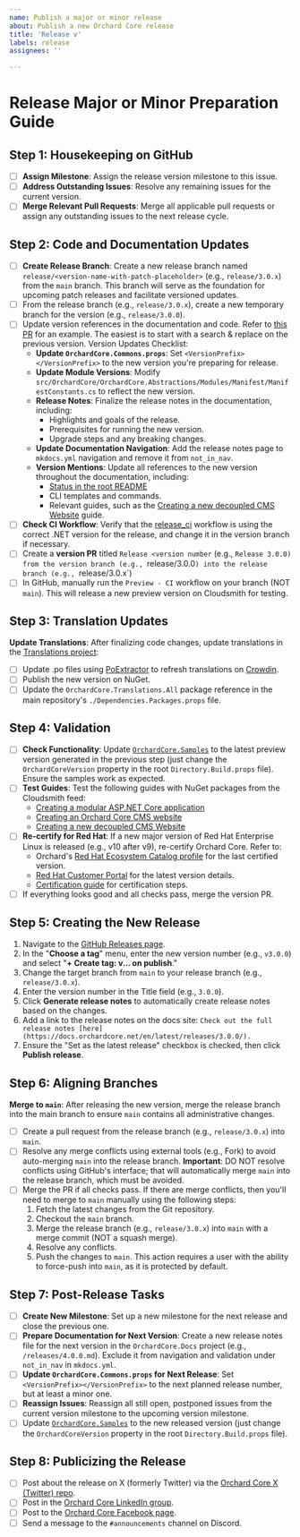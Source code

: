 ```yaml
---
name: Publish a major or minor release
about: Publish a new Orchard Core release
title: 'Release v'
labels: release
assignees: ''

---
```


# Release Major or Minor Preparation Guide

## Step 1: Housekeeping on GitHub

- [ ] **Assign Milestone**: Assign the release version milestone to this issue.
- [ ] **Address Outstanding Issues**: Resolve any remaining issues for the current version.
- [ ] **Merge Relevant Pull Requests**: Merge all applicable pull requests or assign any outstanding issues to the next release cycle.

## Step 2: Code and Documentation Updates

- [ ] **Create Release Branch**: Create a new release branch named `release/<version-name-with-patch-placeholder>` (e.g., `release/3.0.x`) from the `main` branch. This branch will serve as the foundation for upcoming patch releases and facilitate versioned updates.
- [ ] From the release branch (e.g., `release/3.0.x`), create a new temporary branch for the version (e.g., `release/3.0.0`).
- [ ] Update version references in the documentation and code. Refer to [this PR](https://github.com/OrchardCMS/OrchardCore/pull/17065/files) for an example. The easiest is to start with a search & replace on the previous version. Version Updates Checklist:
  - **Update `OrchardCore.Commons.props`**: Set `<VersionPrefix></VersionPrefix>` to the new version you're preparing for release.
  - **Update Module Versions**: Modify `src/OrchardCore/OrchardCore.Abstractions/Modules/Manifest/ManifestConstants.cs` to reflect the new version.
  - **Release Notes**: Finalize the release notes in the documentation, including:
      - Highlights and goals of the release.
      - Prerequisites for running the new version.
      - Upgrade steps and any breaking changes.
  - **Update Documentation Navigation**: Add the release notes page to `mkdocs.yml` navigation and remove it from `not_in_nav`.
  - **Version Mentions**: Update all references to the new version throughout the documentation, including:
    - [Status in the root README](https://docs.orchardcore.net/en/latest/#status)
    - CLI templates and commands.
    - Relevant guides, such as the [Creating a new decoupled CMS Website](https://docs.orchardcore.net/en/latest/guides/decoupled-cms/) guide.
- [ ] **Check CI Workflow**: Verify that the [release_ci](https://github.com/OrchardCMS/OrchardCore/blob/main/.github/workflows/release_ci.yml) workflow is using the correct .NET version for the release, and change it in the version branch if necessary.
- [ ] Create a **version PR** titled `Release <version number` (e.g., `Release 3.0.0) from the version branch (e.g., `release/3.0.0`) into the release branch (e.g., `release/3.0.x`)
- [ ] In GitHub, manually run the `Preview - CI` workflow on your branch (NOT `main`). This will release a new preview version on Cloudsmith for testing.

## Step 3: Translation Updates

**Update Translations**: After finalizing code changes, update translations in the [Translations project](https://github.com/OrchardCMS/OrchardCore.Translations):

- [ ] Update .po files using [PoExtractor](https://github.com/lukaskabrt/PoExtractor) to refresh translations on [Crowdin](https://crowdin.com/project/orchard-core).
- [ ] Publish the new version on NuGet.
- [ ] Update the `OrchardCore.Translations.All` package reference in the main repository's `./Dependencies.Packages.props` file.

## Step 4: Validation

- [ ] **Check Functionality**: Update [`OrchardCore.Samples`](https://github.com/OrchardCMS/OrchardCore.Samples) to the latest preview version generated in the previous step (just change the `OrchardCoreVersion` property in the root `Directory.Build.props` file). Ensure the samples work as expected.
- [ ] **Test Guides**: Test the following guides with NuGet packages from the Cloudsmith feed:
  - [Creating a modular ASP.NET Core application](https://docs.orchardcore.net/en/latest/guides/create-modular-application-mvc/)
  - [Creating an Orchard Core CMS website](https://docs.orchardcore.net/en/latest/guides/create-cms-application/)
  - [Creating a new decoupled CMS Website](https://docs.orchardcore.net/en/latest/guides/decoupled-cms/)
- [ ] **Re-certify for Red Hat**: If a new major version of Red Hat Enterprise Linux is released (e.g., v10 after v9), re-certify Orchard Core. Refer to:
  - Orchard's [Red Hat Ecosystem Catalog profile](https://catalog.redhat.com/software/applications/detail/223797) for the last certified version.
  - [Red Hat Customer Portal](https://access.redhat.com/articles/3078) for the latest version details.
  - [Certification guide](https://docs.orchardcore.net/en/latest/topics/red-hat-ecosystem-catalog-certification/) for certification steps.
- [ ] If everything looks good and all checks pass, merge the version PR.

## Step 5: Creating the New Release

1. Navigate to the [GitHub Releases page](https://github.com/OrchardCMS/OrchardCore/releases/new).
2. In the "**Choose a tag**" menu, enter the new version number (e.g., `v3.0.0`) and select "**+ Create tag: v... on publish**."
3. Change the target branch from `main` to your release branch (e.g., `release/3.0.x`).
4. Enter the version number in the Title field (e.g., `3.0.0`).
5. Click **Generate release notes** to automatically create release notes based on the changes.
6. Add a link to the release notes on the docs site: `Check out the full release notes [here](https://docs.orchardcore.net/en/latest/releases/3.0.0/).`
7. Ensure the "Set as the latest release" checkbox is checked, then click **Publish release**.

## Step 6: Aligning Branches

**Merge to `main`**: After releasing the new version, merge the release branch into the main branch to ensure `main` contains all administrative changes.

- [ ] Create a pull request from the release branch (e.g., `release/3.0.x`) into `main`.
- [ ] Resolve any merge conflicts using external tools (e.g., Fork) to avoid auto-merging `main` into the release branch. **Important**: DO NOT resolve conflicts using GitHub's interface; that will automatically merge `main` into the release branch, which must be avoided.
- [ ] Merge the PR if all checks pass. If there are merge conflicts, then you'll need to merge to `main` manually using the following steps:
  1. Fetch the latest changes from the Git repository.
  2. Checkout the `main` branch.
  3. Merge the release branch (e.g., `release/3.0.x`) into `main` with a merge commit (NOT a squash merge).
  4. Resolve any conflicts.
  5. Push the changes to `main`. This action requires a user with the ability to force-push into `main`, as it is protected by default.

## Step 7: Post-Release Tasks

- [ ] **Create New Milestone**: Set up a new milestone for the next release and close the previous one.
- [ ] **Prepare Documentation for Next Version**: Create a new release notes file for the next version in the `OrchardCore.Docs` project (e.g., `/releases/4.0.0.md`). Exclude it from navigation and validation under `not_in_nav` in `mkdocs.yml`.
- [ ] **Update `OrchardCore.Commons.props` for Next Release**: Set `<VersionPrefix></VersionPrefix>` to the next planned release number, but at least a minor one.
- [ ] **Reassign Issues**: Reassign all still open, postponed issues from the current version milestone to the upcoming version milestone.
- [ ] Update [`OrchardCore.Samples`](https://github.com/OrchardCMS/OrchardCore.Samples) to the new released version (just change the `OrchardCoreVersion` property in the root `Directory.Build.props` file).

## Step 8: Publicizing the Release

- [ ] Post about the release on X (formerly Twitter) via the [Orchard Core X (Twitter) repo](https://github.com/OrchardCMS/Orchard-Core-X-Twitter).
- [ ] Post in the [Orchard Core LinkedIn group](https://www.linkedin.com/groups/13605669/).
- [ ] Post to the [Orchard Core Facebook page](https://www.facebook.com/OrchardCore/).
- [ ] Send a message to the `#announcements` channel on Discord.
